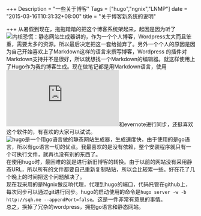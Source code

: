 +++
Description = "一些关于博客"
Tags = ["hugo","ngnix","LNMP"]
date = "2015-03-16T10:31:32+08:00"
title = "关于博客新系统的说明"

+++
从暑假到现在，拖拖踏踏的把这个博客系统架起来，起因是因为听了![内核恐慌：静态网站生成器](http://ipn.li/kernelpanic/3/)讲的，作为一个个人博客，Wordpress太大而且笨重，需要太多的资源。所以最后决定把这一套给抛弃了。另外一个个人的原因是因为自己开始喜欢上了Markdown这样的语言来撰写博客，Wordpress 的插件对Markdown支持并不是很好，所以就想找一个Markdown的编辑器。就这样使用上了Hugo作为我的博客生成。现在做笔记都是用Markdown语言，使用![马克飞象](http://www.snaildev.net/index.html)和evernote进行同步，还挺喜欢这个软件的，有喜欢的大家可以试试。<br />
![hugo](http://gohugo.io/)是一个用go语言做的静态网站生成器，生成速度快，由于使用的是go语言，所以有go语言一切的优点。我最喜欢的是没有依赖，整个安装程序就只有一个可执行文件，就再也没有别的东西了。<br />
在使用hugo时，最困难的就是进行新旧博客的转换。由于以前的网站没有采用静态URL，所以所有的文件都要自己重新复制粘贴，所以会比较累一些。好在花了几个晚上的时间把这个问题解决了。<br />
现在我采用的是Ngnix做反响代理，代理到hugo的端口，代码托管在github上，每次同步可以通过git进行同步。hugo的启动使用的命令是`hugo server -w -b http://sqh.me --appendPort=false`。这是一件非常有意思的事情。<br />
总之，换掉了冗杂的wordpress，拥抱go语言和静态网站。<br />
